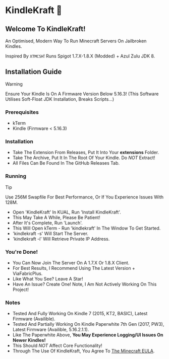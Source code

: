 # KindleKraft 📱

## Welcome To **KindleKraft**!

An Optimised, Modern Way To Run Minecraft Servers On Jailbroken Kindles.

Inspired By `XTMCSH`! Runs Spigot 1.7.X-1.8.X (Modded) + Azul Zulu JDK 8. 

## Installation Guide

> [!WARNING]  
> Ensure Your Kindle Is On A Firmware Version Below 5.16.3! (This Software Utilises Soft-Float JDK Installation, Breaks Scripts...)

### Prerequisites

- kTerm
- Kindle (Firmware < 5.16.3)

### Installation

- Take The Extension From Releases, Put It Into Your **extensions** Folder.
- Take The Archive, Put It In The Root Of Your Kindle. Do *NOT* Extract!
- All Files Can Be Found In The GitHub Releases Tab.

### Running

> [!TIP]
> Use 256M Swapfile For Best Performance, Or If You Experience Issues With 128M.

- Open 'KindleKraft' In KUAL, Run 'Install KindleKraft'.
- This May Take A While, Please Be Patient!
- After It's Complete, Run 'Launch'.
- This Will Open kTerm - Run 'kindlekraft' In The Window To Get Started.
- 'kindlekraft -s' Will Start The Server.
- 'kindlekraft -i' Will Retrieve Private IP Address.

### You're Done!

- You Can Now Join The Server On A 1.7.X Or 1.8.X Client.
- For Best Results, I Recommend Using The Latest Version + ViaFabricPlus.
- Like What You See? Leave A Star!
- Have An Issue? Create One! Note, I Am Not Actively Working On This Project!

### Notes

- Tested And Fully Working On Kindle 7 (2015, KT2, BASIC), Latest Firmware (Availible).
- Tested And Partially Working On Kindle Paperwhite 7th Gen (2017, PW3), Latest Firmware (Availible, 5.16.2.1.1).
- Like The Paperwhite Above, **You May Experience Logging/UI Issues On Newer Kindles!**
- This Should *NOT* Affect Core Functionality!
- Through The Use Of KindleKraft, You Agree To [The Minecraft EULA](https://www.minecraft.net/en-us/eula).